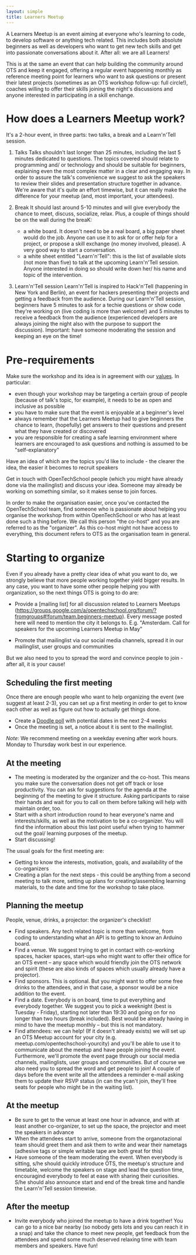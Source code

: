 ```yaml
---
layout: simple
title: Learners Meetup
---
```


A Learners Meetup is an event aiming at everyone who's learning to code, to develop software or anything tech related. This includes both absolute beginners as well as developers who want to get new tech skills and get into passionate conversations about it. After all: we are all Learners!

This is at the same an event that can help building the community around OTS and keep it engaged, offering a regular event happening monthly as reference meeting point for learners who want to ask questions or present their latest projects (sometimes as an OTS workshop follow-up: full circle!), coaches willing to offer their skills joining the night's discussions and anyone interested in participating in a skill enchange.

# How does a Learners Meetup work?

It's a 2-hour event, in three parts: two talks, a break and a Learn'n'Tell session.


1. Talks
Talks shouldn't last longer than 25 minutes, including the last 5 minutes dedicated to questions.
The topics covered should relate to programming and/ or technology and should be suitable for beginners, explaining even the most complex matter in a clear and engaging way.
In order to assure the talk's convenience we suggest to ask the speakers to review their slides and presentation structure together in advance. We're aware that it's quite an effort timewise, but it can really make the difference for your meetup (and, most important, your attendees).

2. Break
It should last around 5-10 minutes and will give everybody the chance to meet, discuss, socialize, relax.
Plus, a couple of things should be on the wall during the breaK:
    * a white board. It doesn't need to be a real board, a big paper sheet would do the job. Anyone can use it to ask for or offer help for a project, or propose a skill exchange (no money involved, please). A very good way to start a conversation.
    * a white sheet entitled "Learn'n'Tell": this is the list of available slots (not more than five) to talk at the upcoming Learn'n'Tell session. Anyone interested in doing so should write down her/ his name and topic of the intervention.

3. Learn'n'Tell session
Learn'n'Tell is inspired to Hack'n'Tell (happening in New York and Berlin), an event for hackers presenting their projects and getting a feedback from the audience. During our Learn'n'Tell session, beginners have 5 minutes to ask for a techie questions or show code they're working on (live coding is more than welcome!) and 5 minutes to receive a feedback from the audience (experienced developers are always joining the night also with the purpose to support the discussion). Important: have someone moderating the session and keeping an eye on the time!

# Pre-requirements

Make sure the workshop and its idea is in agreement with our [values](/about.html#core_values). In particular:
 * even though your workshop may be targeting a certain group of people (because of talk's topic, for example), it needs to be as open and inclusive as possible
 * you have to make sure that the event is enjoyable at a beginner's level
 * always remember that the Learners Meetup had to give beginners the chance to learn, (hopefully) get answers to their questions and present what they have created or discovered
 * you are responsible for creating a safe learning environment where learners are encouraged to ask questions and nothing is assumed to be "self-explanatory"

Have an idea of which are the topics you'd like to include - the clearer the idea, the easier it becomes to recruit speakers

Get in touch with OpenTechSchool people (which you might have already done via the mailinglist) and discuss your idea. Someone may already be working on something similar, so it makes sense to join forces.

In order to make the organisation easier, once you've contacted the OpenTechSchool team, find someone who is passionate about helping you organise the workshop from within OpenTechSchool or who has at least done such a thing before. We call this person "the co-host" and you are referred to as the "organizer". As this co-host might not have access to everything, this document refers to OTS as the organisation team in general.

# Starting to organize

Even if you already have a pretty clear idea of what you want to do, we strongly believe that more people working together yield bigger results. In any case, you want to have some other people helping you with organization, so the next things OTS is going to do are:

 * Provide a [mailing list] for all discussion related to Learners Meetups (https://groups.google.com/a/opentechschool.org/forum/?fromgroups#!forum/team.beginners-meetup).
Every message posted here will need to mention the city it belongs to.
E.g. "Amsterdam. Call for speakers for the upcoming Learners Meetup in May"

 * Promote that mailinglist via our social media channels, spread it in our mailinglist, user groups and communities

But we also need to you to spread the word and convince people to join - after all, it is your cause!

## Scheduling the first meeting
Once there are enough people who want to help organizing the event (we suggest at least 2-3), you can set up a first meeting in order to get to know each other as well as figure out how to actually get things done.

 * Create a [Doodle poll](http://www.doodle.com/) with potential dates in the next 2-4 weeks
 * Once the meeting is set, a notice about it is sent to the mailinglist.

_Note_: We recommend meeting on a weekday evening after work hours. Monday to Thursday work best in our experience.

## At the meeting

 * The meeting is moderated by the organizer and the co-host. This means you make sure the conversation does not get off track or lose productivity. You can ask for suggestions for the agenda at the beginning of the meeting to give it structure. Asking participants to raise their hands and wait for you to call on them before talking will help with maintain order, too.
 * Start with a short introduction round to hear everyone's name and interests/skills, as well as the motivation to be a co-organizer. You will find the information about this last point useful when trying to hammer out the goal/ learning purposes of the meetup.
 * Start discussing!

The usual goals for the first meeting are:
 * Getting to know the interests, motivation, goals, and availability of the co-organizers
 * Creating a plan for the next steps - this could be anything from a second meeting to talk more, setting up plans for creating/assembling learning materials, to the date and time for the workshop to take place.

## Planning the meetup
People, venue, drinks, a projector: the organizer's checklist!

 * Find speakers. Any tech related topic is more than welcome, from coding to understanding what an API is to getting to know an Arduino board.
 * Find a venue. We suggest trying to get in contact with co-working spaces, hacker spaces, start-ups who might want to offer their office for an OTS event – any space which would friendly join the OTS network and spirit (these are also kinds of spaces which usually already have a projector).
 * Find sponsors. This is optional. But you might want to offer some free drinks to the attendees, and in that case, a sponsor would be a nice addition to the event.
 * Find a date. Everybody is on board, time to put everything and everybody together. We suggest you to pick a weeknight (best is Tuesday - Friday), starting not later than 19:30 and going on for no longer than two hours (break included). Best would be already having in mind to have the meetup monthly – but this is not mandatory.
 * Find attendees: we can help! (If it doesn't already exists) we will set up an OTS Meetup account for your city (e.g. meetup.com/opentechschool-yourcity) and you'll be able to use it to communicate about the meetup and have people joining the event. Furthermore, we'll promote the event page through our social media channels, mailinglists, user groups and communities. But of course we also need you to spread the word and get people to join! A couple of days before the event write all the attendees a reminder e-mail asking them to update their RSVP status (in can the ycan't join, they'll free seats for people who might be in the waiting list).

## At the meetup
 * Be sure to get to the venue at least one hour in advance, and with at least another co-organizer, to set up the space, the projector and meet the speakers in advance
 * When the attendees start to arrive, someone from the organotazional team should greet them and ask them to write and wear their nametags (adhesive tags or simple writable tape are both great for this)
 * Have someone of the team moderating the event. When everybody is sitting, s/he should quickly introduce OTS, the meetup's structure and timetable, welcome the speakers on stage and lead the question time, encouragind everybody to feel at ease with sharing their curiosities. S/he should also announce start and end of the break time and handle the Learn'n'Tell session timewise.

## After the meetup

 * Invite everybody who joined the meetup to have a drink together! You can go to a nice bar nearby (so nobody gets lots and you can reach it in a snap) and take the chance to meet new people, get feedback from the attendees and spend some much deserved relaxing time with team members and speakers. Have fun!